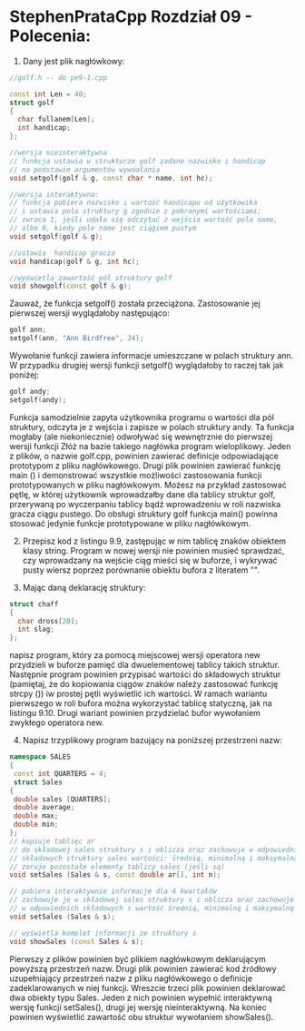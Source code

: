 # StephenPrataCpp Rozdział 09 - Polecenia:
1. Dany jest plik nagłówkowy:
```c++
//golf.h -- do pe9-1.cpp

const int Len = 40;
struct golf
{ 
  char fullanem[Len];
  int handicap;
};

//wersja nieinteraktywna
// funkcja ustawia w strukturze golf zadane nazwisko i handicap
// na podstawie argumentów wywoałania
void setgolf(golf & g, const char * name, int hc);

//wersja interaktywna:
// funkcja pobiera nazwisko i wartość handicapu od użytkowika
// i ustawia pola struktury g zgodnie z pobranymi wartościami;
// zwraca 1, jeśli udało się odczytać z wejścia wartość pola name,
// albo 0, kiedy pole name jest ciągiem pustym
void setgolf(golf & g);

//ustawia  handicap gracza
void handicap(golf & g, int hc);

//wyświetla zawartość pól struktury golf
void showgolf(const golf & g);
```
  Zauważ, że funkcja setgolf() została przeciążona. Zastosowanie jej pierwszej wersji wyglądałoby następująco:
```c++
golf ann;
setgolf(ann, "Ann Birdfree", 24);
```
  Wywołanie funkcji zawiera informacje umieszczane w polach struktury ann. W przypadku drugiej
  wersji funkcji setgolf() wyglądałoby to raczej tak jak poniżej:
```c++
golf andy;
setgolf(andy);
```
  Funkcja samodzielnie zapyta użytkownika programu o wartości dla pól struktury, odczyta je z wejścia
  i zapisze w polach struktury andy. Ta funkcja mogłaby (ale niekoniecznie) odwoływać się wewnętrznie
  do pierwszej wersji funkcji
  Złóż na bazie takiego nagłówka program wieloplikowy. Jeden z plików, o nazwie golf.cpp,
  powinien zawierać definicje odpowiadające prototypom z pliku nagłówkowego. Drugi plik
  powinien zawierać funkcję main () i demonstrować wszystkie możliwości zastosowania funkcji
  prototypowanych w pliku nagłówkowym. Możesz na przykład zastosować pętlę, w której
  użytkownik wprowadzałby dane dla tablicy struktur golf, przerywaną po wyczerpaniu tablicy
  bądź wprowadzeniu w roli nazwiska gracza ciągu pustego. Do obsługi struktury golf funkcja
  main() powinna stosować jedynie funkcje prototypowane w pliku nagłówkowym.
  
2. Przepisz kod z listingu 9.9, zastępując w nim tablicę znaków obiektem klasy string. Program 
  w nowej wersji nie powinien musieć sprawdzać, czy wprowadzany na wejście ciąg mieści się 
  w buforze, i wykrywać pusty wiersz poprzez porównanie obiektu bufora z literatem "".

3. Mając daną deklarację struktury:
```c++
struct chaff
{
  char dross[20];
  int slag;
};
```
  napisz program, który za pomocą miejscowej wersji operatora new przydzieli w buforze pamięć dla dwuelementowej tablicy
  takich struktur. Następnie program powinien przypisać wartości do składowych struktur (pamiętaj, że do kopiowania ciągów 
  znaków należy zastosować funkcję strcpy ()) iw prostej pętli wyświetlić ich wartości. W ramach wariantu pierwszego w roli
  bufora można wykorzystać tablicę statyczną, jak na listingu 9.10. Drugi wariant powinien przydzielać
  bufor wywołaniem zwykłego operatora new.
  
 4. Napisz trzyplikowy program bazujący na poniższej przestrzeni nazw:
 ```c++
namespace SALES
{
  const int QUARTERS = 4;
  struct Sales
{
  double sales [QUARTERS];
  double average;
  double max;
  double min;
};
// kopiuje tablięc ar
// do składowej sales struktury s i oblicza oraz zachowuje w odpowiednich
// składowych struktury sales wartości: średnią, minimalną i maksymalną
// zeruje pozostałe elementy tablicy sales (jeśli są)
void setSales (Sales & s, const double ar[], int n);

// pobiera interaktywnie informacje dla 4 kwartałów
// zachowuje je w składowej sales struktury s i oblicza oraz zachowuje
// w odpowiednich składowych s wartość średnią, minimalną i maksymalną
void setSales (Sales & s);

// wyświetla komplet informacji ze struktury s
void showSales (const Sales & s);
```
Pierwszy z plików powinien być plikiem nagłówkowym deklarującym powyższą przestrzeń nazw.
Drugi plik powinien zawierać kod źródłowy uzupełniający przestrzeń nazw z pliku nagłówkowego
o definicje zadeklarowanych w niej funkcji. Wreszcie trzeci plik powinien deklarować dwa
obiekty typu Sales. Jeden z nich powinien wypełnić interaktywną wersję funkcji setSales(),
drugi jej wersję nieinteraktywną. Na koniec powinien wyświetlić zawartość obu struktur
wywołaniem showSales().
